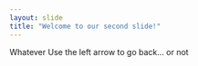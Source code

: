 ```yaml
---
layout: slide
title: "Welcome to our second slide!"
---
```

Whatever
Use the left arrow to go back... or not 